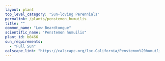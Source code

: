 ```yaml
---
layout: plant                                                              
top_level_category: "Sun-loving Perennials"
permalink: /plants/penstemon_humuilis
title: ""
common_name: "Low Beardtongue"
scientific_name: "Penstemon humuilis"
plant_id: b0466
sun_requirements:
  - "Full Sun"
calscape_link: "https://calscape.org/loc-California/Penstemon%20humuilis(%20)"
---
```



